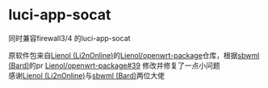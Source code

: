 # luci-app-socat
同时兼容firewall3/4 的luci-app-socat

原软件包来自[Lienol (Li2nOnline)](https://github.com/Lienol)的[Lienol/openwrt-package](https://github.com/Lienol/openwrt-package)仓库，根据[sbwml (Bard)](https://github.com/sbwml)的pr
[Lienol/openwrt-package#39](https://github.com/Lienol/openwrt-package/pull/39/commits) 修改并修复了一点小问题  
感谢[Lienol (Li2nOnline)](https://github.com/Lienol)与[sbwml (Bard)](https://github.com/sbwml)两位大佬
